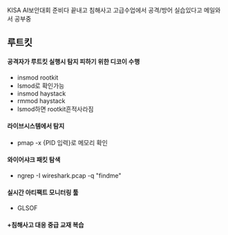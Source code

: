 KISA AI보안대회 준비다 끝내고 
침해사고 고급수업에서 공격/방어 실습있다고 메일와서 공부중

## 루트킷

#### 공격자가 루트킷 실행시 탐지 피하기 위한 디코이 수행
- insmod rootkit
- lsmod로 확인가능
- insmod haystack
- rmmod haystack
- lsmod하면 rootkit흔적사라짐

#### 라이브시스템에서 탐지
- pmap -x {PID 입력}로 메모리 확인

#### 와이어샤크 패킷 탐색
- ngrep -I wireshark.pcap -q "findme"

#### 실시간 아티팩트 모니터링 툴
- GLSOF
  
#### +침해사고 대응 중급 교재 복습
